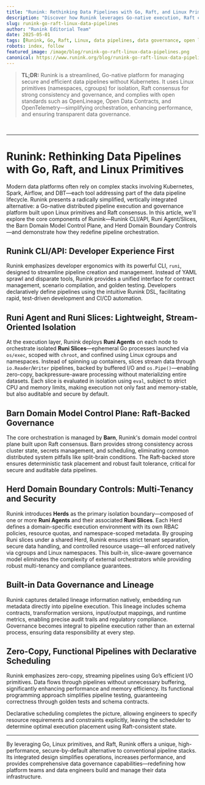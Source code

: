 ```yaml
---
title: "Runink: Rethinking Data Pipelines with Go, Raft, and Linux Primitives"
description: "Discover how Runink leverages Go-native execution, Raft consensus, and Linux primitives to deliver a simplified, secure, and performance-focused alternative to traditional data pipeline stacks."
slug: runink-go-raft-linux-data-pipelines
author: "Runink Editorial Team"
date: 2025-05-01
tags: [Runink, Go, Raft, Linux, data pipelines, data governance, open lineage, open data contracts, open telemetry, observability, multi-tenancy, security]
robots: index, follow
featured_image: /image/blog/runink-go-raft-linux-data-pipelines.png
canonical: https://www.runink.org/blog/runink-go-raft-linux-data-pipelines
---
```


> **TL;DR:**
> Runink is a streamlined, Go-native platform for managing secure and efficient data pipelines without Kubernetes. It uses Linux primitives (namespaces, cgroups) for isolation, Raft consensus for strong consistency and governance, and complies with open standards such as OpenLineage, Open Data Contracts, and OpenTelemetry—simplifying orchestration, enhancing performance, and ensuring transparent data governance.

<br>

---

# Runink: Rethinking Data Pipelines with Go, Raft, and Linux Primitives

Modern data platforms often rely on complex stacks involving Kubernetes, Spark, Airflow, and DBT—each tool addressing part of the data pipeline lifecycle. Runink presents a radically simplified, vertically integrated alternative: a Go-native distributed pipeline execution and governance platform built upon Linux primitives and Raft consensus. In this article, we'll explore the core components of Runink—Runink CLI/API, Runi Agent/Slices, the Barn Domain Model Control Plane, and Herd Domain Boundary Controls—and demonstrate how they redefine pipeline orchestration.

## Runink CLI/API: Developer Experience First

Runink emphasizes developer ergonomics with its powerful CLI, `runi`, designed to streamline pipeline creation and management. Instead of YAML sprawl and disparate tools, Runink provides a unified interface for contract management, scenario compilation, and golden testing. Developers declaratively define pipelines using the intuitive Runink DSL, facilitating rapid, test-driven development and CI/CD automation.

## Runi Agent and Runi Slices: Lightweight, Stream-Oriented Isolation

At the execution layer, Runink deploys **Runi Agents** on each node to orchestrate isolated **Runi Slices**—ephemeral Go processes launched via `os/exec`, scoped with `chroot`, and confined using Linux cgroups and namespaces. Instead of spinning up containers, slices stream data through `io.Reader`/`Writer` pipelines, backed by buffered I/O and `os.Pipe()`—enabling zero-copy, backpressure-aware processing without materializing entire datasets. Each slice is evaluated in isolation using `eval`, subject to strict CPU and memory limits, making execution not only fast and memory-stable, but also auditable and secure by default.

## Barn Domain Model Control Plane: Raft-Backed Governance

The core orchestration is managed by **Barn**, Runink's domain model control plane built upon Raft consensus. Barn provides strong consistency across cluster state, secrets management, and scheduling, eliminating common distributed system pitfalls like split-brain conditions. The Raft-backed store ensures deterministic task placement and robust fault tolerance, critical for secure and auditable data pipelines.

## Herd Domain Boundary Controls: Multi-Tenancy and Security

Runink introduces **Herds** as the primary isolation boundary—composed of one or more **Runi Agents** and their associated **Runi Slices**. Each Herd defines a domain-specific execution environment with its own RBAC policies, resource quotas, and namespace-scoped metadata. By grouping Runi slices under a shared Herd, Runink ensures strict tenant separation, secure data handling, and controlled resource usage—all enforced natively via cgroups and Linux namespaces. This built-in, slice-aware governance model eliminates the complexity of external orchestrators while providing robust multi-tenancy and compliance guarantees.

## Built-in Data Governance and Lineage

Runink captures detailed lineage information natively, embedding run metadata directly into pipeline execution. This lineage includes schema contracts, transformation versions, input/output mappings, and runtime metrics, enabling precise audit trails and regulatory compliance. Governance becomes integral to pipeline execution rather than an external process, ensuring data responsibility at every step.

## Zero-Copy, Functional Pipelines with Declarative Scheduling

Runink emphasizes zero-copy, streaming pipelines using Go’s efficient I/O primitives. Data flows through pipelines without unnecessary buffering, significantly enhancing performance and memory efficiency. Its functional programming approach simplifies pipeline testing, guaranteeing correctness through golden tests and schema contracts.

Declarative scheduling completes the picture, allowing engineers to specify resource requirements and constraints explicitly, leaving the scheduler to determine optimal execution placement using Raft-consistent state.

---

By leveraging Go, Linux primitives, and Raft, Runink offers a unique, high-performance, secure-by-default alternative to conventional pipeline stacks. Its integrated design simplifies operations, increases performance, and provides comprehensive data governance capabilities—redefining how platform teams and data engineers build and manage their data infrastructure.

